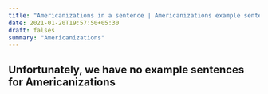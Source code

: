 ```yaml
---
title: "Americanizations in a sentence | Americanizations example sentences"
date: 2021-01-20T19:57:50+05:30
draft: falses
summary: "Americanizations"
---
```

## Unfortunately, we have no example sentences for Americanizations                 

